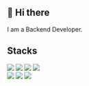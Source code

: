 ## 👋 Hi there
I am a Backend Developer.

## Stacks
<img src="https://img.shields.io/badge/Spring-6DB33F?style=for-the-badge&logo=Spring&logoColor=white"> <img src="https://img.shields.io/badge/Spring Boot-6DB33F?style=for-the-badge&logo=Spring Boot&logoColor=white"> <img src="https://img.shields.io/badge/Python-3776AB?style=for-the-badge&logo=Python&logoColor=white"> <img src="https://img.shields.io/badge/Amazon RDS-527FFF?style=for-the-badge&logo=Amazon RDS&logoColor=white">
</br>
<img src="https://img.shields.io/badge/MariaDb-003545?style=for-the-badge&logo=MariaDb&logoColor=white"> <img src="https://img.shields.io/badge/Spring Security-6DB33F?style=for-the-badge&logo=Spring Security&logoColor=white"> <img src="https://img.shields.io/badge/Amazon EC2-FF9900?style=for-the-badge&logo=Amazon EC2&logoColor=white">
